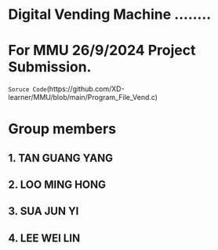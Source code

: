 <h1>Digital Vending Machine ........</h1>


<h1>For MMU 26/9/2024 Project Submission. </h1>
<code>Soruce Code</code>(https://github.com/XD-learner/MMU/blob/main/Program_File_Vend.c)
<h1>Group members</h1>
<h2>1. TAN GUANG YANG </h2>

<h2>2. LOO MING HONG </h2>

<h2>3. SUA JUN YI </h2>

<h2>4. LEE WEI LIN </h2>




